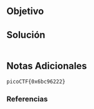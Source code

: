 ## Objetivo

## Solución
```bash

```
## Notas Adicionales
````
picoCTF{0x6bc96222}
````
### Referencias